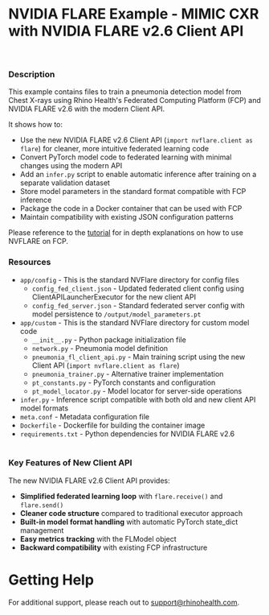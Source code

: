 # NVIDIA FLARE Example - MIMIC CXR with NVIDIA FLARE v2.6 Client API
<br/>

### **Description**

This example contains files to train a pneumonia detection model from Chest X-rays using Rhino Health's Federated Computing Platform (FCP) and NVIDIA FLARE v2.6 with the modern Client API.

It shows how to:
* Use the new NVIDIA FLARE v2.6 Client API (`import nvflare.client as flare`) for cleaner, more intuitive federated learning code
* Convert PyTorch model code to federated learning with minimal changes using the modern API
* Add an `infer.py` script to enable automatic inference after training on a separate validation dataset
* Store model parameters in the standard format compatible with FCP inference
* Package the code in a Docker container that can be used with FCP
* Maintain compatibility with existing JSON configuration patterns

Please reference to the [tutorial](https://docs.rhinohealth.com/hc/en-us/articles/8088478664349-Tutorial-1-Basic-Usage) for in depth explanations on how to use NVFLARE on FCP.

### **Resources**
- `app/config` - This is the standard NVFlare directory for config files
  - `config_fed_client.json` - Updated federated client config using ClientAPILauncherExecutor for the new client API
  - `config_fed_server.json` - Standard federated server config with model persistence to `/output/model_parameters.pt`
- `app/custom` - This is the standard NVFlare directory for custom model code
  - `__init__.py` - Python package initialization file
  - `network.py` - Pneumonia model definition
  - `pneumonia_fl_client_api.py` - Main training script using the new Client API (`import nvflare.client as flare`)
  - `pneumonia_trainer.py` - Alternative trainer implementation
  - `pt_constants.py` - PyTorch constants and configuration
  - `pt_model_locator.py` - Model locator for server-side operations
- `infer.py` - Inference script compatible with both old and new client API model formats
- `meta.conf` - Metadata configuration file
- `Dockerfile` - Dockerfile for building the container image
- `requirements.txt` - Python dependencies for NVIDIA FLARE v2.6
<br><br>

### **Key Features of New Client API**

The new NVIDIA FLARE v2.6 Client API provides:
- **Simplified federated learning loop** with `flare.receive()` and `flare.send()`
- **Cleaner code structure** compared to traditional executor approach
- **Built-in model format handling** with automatic PyTorch state_dict management
- **Easy metrics tracking** with the FLModel object
- **Backward compatibility** with existing FCP infrastructure

# Getting Help
For additional support, please reach out to [support@rhinohealth.com](mailto:support@rhinohealth.com).
